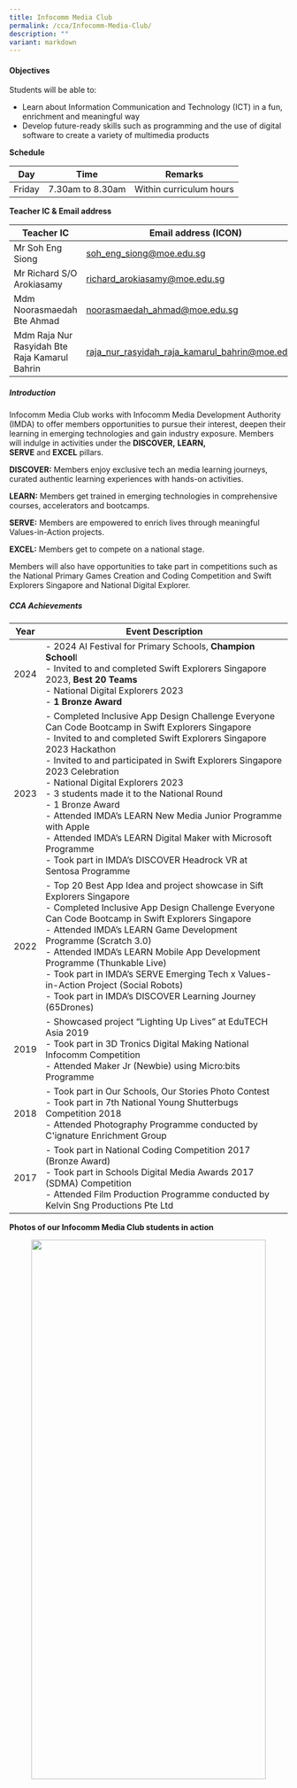 ```yaml
---
title: Infocomm Media Club
permalink: /cca/Infocomm-Media-Club/
description: ""
variant: markdown
---
```

#### **Objectives**

  
Students will be able to:  
  

*   Learn about Information Communication and Technology (ICT) in a fun, enrichment and meaningful way
*   Develop future-ready skills such as programming and the use of digital software to create a variety of multimedia products

  

**Schedule**

  

| Day | Time | Remarks |
| --- | --- | --- |
| Friday | 7.30am to 8.30am | Within curriculum hours |

  

**Teacher IC &amp; Email address**

  

| Teacher IC | Email address (ICON) |
| --- | --- |
| Mr Soh Eng Siong | soh_eng_siong@moe.edu.sg |
| Mr Richard S/O Arokiasamy | richard_arokiasamy@moe.edu.sg |
| Mdm Noorasmaedah Bte Ahmad | noorasmaedah_ahmad@moe.edu.sg |
| Mdm Raja Nur Rasyidah Bte Raja Kamarul Bahrin | raja_nur_rasyidah_raja_kamarul_bahrin@moe.edu.sg |

##### **Introduction**

Infocomm Media Club works with Infocomm Media Development Authority (IMDA) to offer members opportunities to pursue their interest, deepen their learning in emerging technologies and gain industry exposure. Members will indulge in activities under the&nbsp;**DISCOVER,**&nbsp;**LEARN, SERVE**&nbsp;and&nbsp;**EXCEL**&nbsp;pillars.

  

**DISCOVER:**&nbsp;Members enjoy exclusive tech an media learning journeys, curated authentic learning experiences with hands-on activities.

  

**LEARN:**&nbsp;Members get trained in emerging technologies in comprehensive courses, accelerators and bootcamps.

  

**SERVE:**&nbsp;Members are empowered to enrich lives through meaningful Values-in-Action projects.

  

**EXCEL:**&nbsp;Members get to compete on a national stage.

  

Members will also have opportunities to take part in competitions such as the National Primary Games Creation and Coding Competition and Swift Explorers Singapore and National Digital Explorer.

  

##### **CCA Achievements**



| Year | Event Description | 
| -------- | -------- | 
| 2024     | - 2024 AI Festival for Primary Schools, **Champion School**l  <br> - Invited to and completed Swift Explorers Singapore 2023, **Best 20 Teams** <br> - National Digital Explorers 2023   <br> - **1 Bronze Award** <br> 
| 2023     | - Completed Inclusive App Design Challenge Everyone Can Code Bootcamp in Swift Explorers Singapore  <br> - Invited to and completed Swift Explorers Singapore 2023 Hackathon <br> - Invited to and participated in Swift Explorers Singapore 2023 Celebration  <br> - National Digital Explorers 2023   <br> - 3 students made it to the National Round <br> - 1 Bronze Award <br> - Attended IMDA’s LEARN New Media Junior  Programme with Apple  <br> - Attended IMDA’s LEARN Digital Maker with Microsoft Programme  <br> - Took part in IMDA’s DISCOVER Headrock VR at Sentosa Programme    |
| 2022     | - Top 20 Best App Idea and project showcase in Sift Explorers Singapore <br> - Completed Inclusive App Design Challenge Everyone Can Code Bootcamp in Swift Explorers Singapore <br> - Attended IMDA’s LEARN Game Development Programme (Scratch 3.0) <br> - Attended IMDA’s LEARN Mobile App Development Programme  (Thunkable Live) <br> - Took part in IMDA’s SERVE Emerging Tech x Values-in-Action Project (Social Robots) <br> - Took part in IMDA’s DISCOVER Learning Journey (65Drones)    |
| 2019     | - Showcased project “Lighting Up Lives” at EduTECH Asia 2019 <br> - Took part in 3D Tronics Digital Making National Infocomm Competition <br> - Attended Maker Jr (Newbie) using Micro:bits Programme     | 
| 2018     | - Took part in Our Schools, Our Stories Photo Contest <br> - Took part in 7th National Young Shutterbugs Competition 2018 <br> - Attended Photography Programme conducted by  C'ignature Enrichment Group     |
| 2017     | - Took part in National Coding Competition 2017 (Bronze Award) <br> - Took part in Schools Digital Media Awards 2017 (SDMA) Competition <br> - Attended Film Production Programme conducted by Kelvin Sng Productions Pte Ltd     | 


**Photos of our Infocomm Media Club students in action**

<figure>

<img style="width:100%;height:50%" src="/images/Our%20Curriculum/Departments/CCA/Infocomm%20Media%20Club/infocomm_drone_2.jpg">
<br>
<img style="width:100%;height:50%" src="/images/Our%20Curriculum/Departments/CCA/Infocomm%20Media%20Club/infocomm_drone_3.jpg">
	
<img style="width:100%;height:50%" src="/images/Our%20Curriculum/Departments/CCA/Infocomm%20Media%20Club/infocomm_2024-1.jpg">

<figcaption> <strong> Students presenting their projects in the IMDAs LEARN Immersive New Media Junior Programme with Apple and Digital Maker with Microsoft Programme. </strong> </figcaption>

</figure>

<figure>

<img style="width:100%;height:50%" src="/images/Our%20Curriculum/Departments/CCA/Infocomm%20Media%20Club/infocomm_2024-2.jpg">

<figcaption> <strong> Students trying out the VR stations in IMDA's DISCOVER Headrock VR at Sentosa learning journey.   </strong> </figcaption>

</figure>


<figure>

<img style="width:100%;height:50%" src="/images/Our%20Curriculum/Departments/CCA/Infocomm%20Media%20Club/infocomm_2024-3.jpg">

<figcaption> <strong> Students at the Swift Explorers Singapore 2023 Celebration Swift Explorers Singapore Graduation Ceremony Showcase. </strong> </figcaption>

</figure>


<figure>

<img style="width:100%;height:50%" src="/images/Our%20Curriculum/Departments/CCA/Infocomm%20Media%20Club/infocomm_2024-4.jpg">

<figcaption> <strong> Students at the National Digital Explorers 2023 National Round. </strong> </figcaption>

</figure>